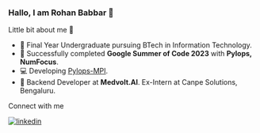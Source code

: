 ### Hallo, I am Rohan Babbar 👋


Little bit about me 🙂

- 🏫 Final Year Undergraduate pursuing BTech in Information Technology. 
- 🏢 Successfully completed **Google Summer of Code 2023** with **Pylops, NumFocus**.
- 💻 Developing [Pylops-MPI](https://github.com/PyLops/pylops-mpi).
- 💼 Backend Developer at **Medvolt.AI**. Ex-Intern at Canpe Solutions, Bengaluru.

Connect with me

<a href="https://linkedin.com/in/rohan-babbar-2020" target="_blank">
<img src=https://img.shields.io/badge/linkedin-%231E77B5.svg?&style=for-the-badge&logo=linkedin&logoColor=white alt=linkedin style="margin-bottom: 5px;" />
</a>

